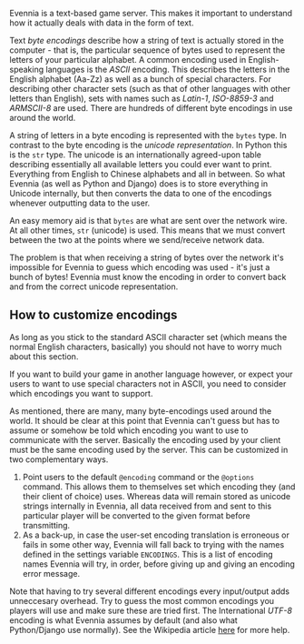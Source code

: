 [](Technical-discussion-about-how-to-deal-with-text-using-different-character-sets.)

Evennia is a text-based game server. This makes it important to understand how
it actually deals with data in the form of text.

Text *byte encodings* describe how a string of text is actually stored in the
computer - that is, the particular sequence of bytes used to represent the
letters of your particular alphabet. A common encoding used in English-speaking
languages is the *ASCII* encoding. This describes the letters in the English
alphabet (Aa-Zz) as well as a bunch of special characters. For describing other
character sets (such as that of other languages with other letters than
    English), sets with names such as *Latin-1*, *ISO-8859-3* and *ARMSCII-8*
are used. There are hundreds of different byte encodings in use around the
world.

A string of letters in a byte encoding is represented with the `bytes` type.
In contrast to the byte encoding is the *unicode representation*. In Python
this is the `str` type. The unicode is an internationally agreed-upon table
describing essentially all available letters you could ever want to print.
Everything from English to Chinese alphabets and all in between. So what
Evennia (as well as Python and Django) does is to store everything in Unicode
internally, but then converts the data to one of the encodings whenever
outputting data to the user.

An easy memory aid is that `bytes` are what are sent over the network wire. At
all other times, `str` (unicode) is used. This means that we must convert
between the two at the points where we send/receive network data.

The problem is that when receiving a string of bytes over the network it's
impossible for Evennia to guess which encoding was used - it's just a bunch of
bytes! Evennia must know the encoding in order to convert back and from the
correct unicode representation.

## How to customize encodings

As long as you stick to the standard ASCII character set (which means the
normal English characters, basically) you should not have to worry much
about this section.

If you want to build your game in another language however, or expect your
users to want to use special characters not in ASCII, you need to consider
which encodings you want to support.

As mentioned, there are many, many byte-encodings used around the world. It
should be clear at this point that Evennia can't guess but has to assume or
somehow be told which encoding you want to use to communicate with the server.
Basically the encoding used by your client must be the same encoding used by
the server. This can be customized in two complementary ways.

1. Point users to the default `@encoding` command or the `@options` command.
   This allows them to themselves set which encoding they (and their client of
   choice) uses.  Whereas data will remain stored as unicode strings internally in
   Evennia, all data received from and sent to this particular player will be
   converted to the given format before transmitting.
1. As a back-up, in case the user-set encoding translation is erroneous or
   fails in some other way, Evennia will fall back to trying with the names
   defined in the settings variable `ENCODINGS`. This is a list of encoding
   names Evennia will try, in order, before giving up and giving an encoding
   error message.

Note that having to try several different encodings every input/output adds
unneccesary overhead. Try to guess the most common encodings you players will
use and make sure these are tried first. The International *UTF-8* encoding is
what Evennia assumes by default (and also what Python/Django use normally). See
the Wikipedia article [here](http://en.wikipedia.org/wiki/Text_encodings) for more help.
